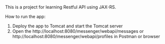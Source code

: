 This is a project for learning Restful API using JAX-RS.

How to run the app:
1. Deploy the app to Tomcat and start the Tomcat server
2. Open the http://localhost:8080/messenger/webapi/messages or http://localhost:8080/messenger/webapi/profiles in Postman or browser